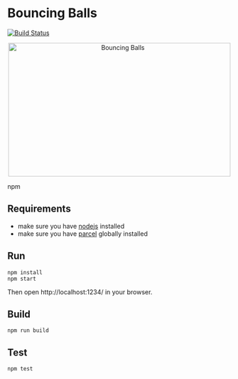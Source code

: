 # Bouncing Balls

[![Build Status](https://travis-ci.org/gerkirill/bouncing-balls.svg?branch=master)](https://travis-ci.org/gerkirill/bouncing-balls)

<p align="center">
  <a href="https://gerkirill.github.io/bouncing-balls/" target="_blank">
    <img alt="Bouncing Balls" src="https://gerkirill.github.io/bouncing-balls/preview.jpg" width="500" height="300">
  </a>
</p>npm

## Requirements
- make sure you have [nodejs](https://nodejs.org/) installed
- make sure you have [parcel](https://parceljs.org/) globally installed

## Run
```
npm install
npm start
```
Then open http://localhost:1234/ in your browser.

## Build
```
npm run build
```

## Test
```
npm test
```